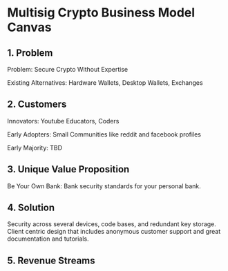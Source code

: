 # Multisig Crypto Business Model Canvas
## 1. Problem
Problem:
Secure Crypto Without Expertise

Existing Alternatives:
Hardware Wallets, Desktop Wallets, Exchanges
## 2. Customers
Innovators:
Youtube Educators, Coders

Early Adopters:
Small Communities like reddit and facebook profiles

Early Majority:
TBD
## 3. Unique Value Proposition
Be Your Own Bank:
Bank security standards for your personal bank.
## 4. Solution
Security across several devices, code bases, and redundant key storage. Client centric  design that includes anonymous customer support and great documentation and tutorials.
## 5. Revenue Streams
